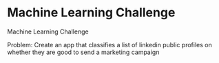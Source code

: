 # Machine Learning Challenge
Machine Learning Challenge

Problem:
Create an app that classifies a list of linkedin public profiles on whether they are good to send a marketing campaign
